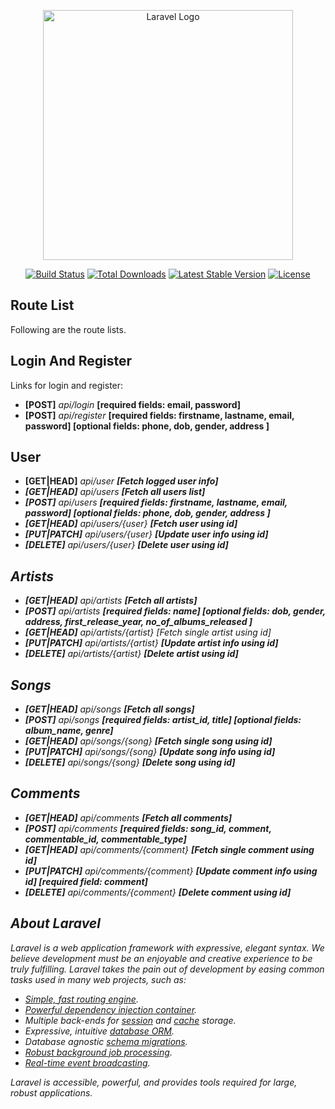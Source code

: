 <p align="center"><a href="https://laravel.com" target="_blank"><img src="https://raw.githubusercontent.com/laravel/art/master/logo-lockup/5%20SVG/2%20CMYK/1%20Full%20Color/laravel-logolockup-cmyk-red.svg" width="400" alt="Laravel Logo"></a></p>

<p align="center">
<a href="https://github.com/laravel/framework/actions"><img src="https://github.com/laravel/framework/workflows/tests/badge.svg" alt="Build Status"></a>
<a href="https://packagist.org/packages/laravel/framework"><img src="https://img.shields.io/packagist/dt/laravel/framework" alt="Total Downloads"></a>
<a href="https://packagist.org/packages/laravel/framework"><img src="https://img.shields.io/packagist/v/laravel/framework" alt="Latest Stable Version"></a>
<a href="https://packagist.org/packages/laravel/framework"><img src="https://img.shields.io/packagist/l/laravel/framework" alt="License"></a>
</p>

## Route List
Following are the route lists.

## Login And Register
Links for login and register:
- <b>[POST]</b>            <i>api/login</i> <b>[required fields: email, password]</b>
- <b>[POST]</b>            <i>api/register</i> <b>[required fields: firstname, lastname, email, password] [optional fields: phone, dob, gender, address ]</b>

## User
- <b>[GET|HEAD]</b>        <i>api/user <b>[Fetch logged user info]</b>
- <b>[GET|HEAD]</b>        <i>api/users <b>[Fetch all users list]</b>
- <b>[POST]</b>            <i>api/users <b>[required fields: firstname, lastname, email, password] [optional fields: phone, dob, gender, address ]</b>
- <b>[GET|HEAD]</b>        <i>api/users/{user} <b>[Fetch user using id]</b>
- <b>[PUT|PATCH]</b>       <i>api/users/{user} <b>[Update user info using id]</b>
- <b>[DELETE]</b>          <i>api/users/{user} <b>[Delete user using id]</b>

## Artists
- <b>[GET|HEAD]</b>        <i>api/artists</i> <b>[Fetch all artists]</b>
- <b>[POST]</b>            <i>api/artists</i> <b>[required fields: name] [optional fields: dob, gender, address, first_release_year, no_of_albums_released ]</b>
- <b>[GET|HEAD]</b>        <i>api/artists/{artist}</i> [Fetch single artist using id]
- <b>[PUT|PATCH]</b>       <i>api/artists/{artist}</i> <b>[Update artist info using id]</b>
- <b>[DELETE]</b>          <i>api/artists/{artist}</i> <b>[Delete artist using id]</b>

## Songs
- <b>[GET|HEAD]</b>        <i>api/songs</i> <b>[Fetch all songs]</b>
- <b>[POST]</b>            <i>api/songs</i> <b>[required fields: artist_id, title] [optional fields: album_name, genre]</b>
- <b>[GET|HEAD]</b>        <i>api/songs/{song}</i> <b>[Fetch single song using id]</b>
- <b>[PUT|PATCH]</b>       <i>api/songs/{song}</i> <b>[Update song info using id]</b>
- <b>[DELETE]</b>          <i>api/songs/{song}</i> <b>[Delete song using id]</b>

## Comments
- <b>[GET|HEAD]</b>        <i>api/comments</i> <b>[Fetch all comments]</b>
- <b>[POST]</b>            <i>api/comments</i> <b>[required fields: song_id, comment, commentable_id, commentable_type]</b>
- <b>[GET|HEAD]</b>        <i>api/comments/{comment}</i> <b>[Fetch single comment using id]</b>
- <b>[PUT|PATCH]</b>       <i>api/comments/{comment}</i> <b>[Update comment info using id] [required field: comment]</b>
- <b>[DELETE]</b>          <i>api/comments/{comment}</i> <b>[Delete comment using id]</b>




## About Laravel

Laravel is a web application framework with expressive, elegant syntax. We believe development must be an enjoyable and creative experience to be truly fulfilling. Laravel takes the pain out of development by easing common tasks used in many web projects, such as:

- [Simple, fast routing engine](https://laravel.com/docs/routing).
- [Powerful dependency injection container](https://laravel.com/docs/container).
- Multiple back-ends for [session](https://laravel.com/docs/session) and [cache](https://laravel.com/docs/cache) storage.
- Expressive, intuitive [database ORM](https://laravel.com/docs/eloquent).
- Database agnostic [schema migrations](https://laravel.com/docs/migrations).
- [Robust background job processing](https://laravel.com/docs/queues).
- [Real-time event broadcasting](https://laravel.com/docs/broadcasting).

Laravel is accessible, powerful, and provides tools required for large, robust applications.

